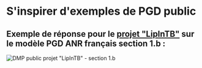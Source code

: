 # S'inspirer d'exemples de PGD public

## Exemple de réponse pour le [projet "LipInTB"](https://dmp.opidor.fr/plans/4624/export.pdf) sur le modèle PGD ANR français section 1.b :

![DMP public projet "LipInTB" - section 1.b](<../../.gitbook/assets/Capture d’écran 2022-04-20 à 17.12.15.png>)

##
